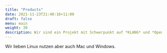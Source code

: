 ```yaml
---
title: "Products"
date: 2021-11-23T21:40:16+11:00
draft: false
menu: main
weight: 30
description: Wir sind ein Projekt mit Schwerpunkt auf *KLANG* und *Open Source*
---
```

Wir lieben Linux nutzen aber auch Mac und Windows. 
